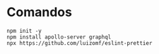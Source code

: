 # Comandos 
```
npm init -y
npm install apollo-server graphql
npx https://github.com/luizomf/eslint-prettier
```
